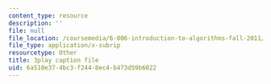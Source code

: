 ```yaml
---
content_type: resource
description: ''
file: null
file_location: /coursemedia/6-006-introduction-to-algorithms-fall-2011/6a510e374bc3f2448ec4b473d59b6022_QFcyt8fgQMU.srt
file_type: application/x-subrip
resourcetype: Other
title: 3play caption file
uid: 6a510e37-4bc3-f244-8ec4-b473d59b6022
---
```

